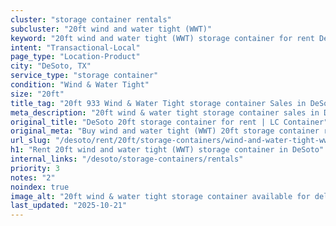 ```yaml
---
cluster: "storage container rentals"
subcluster: "20ft wind and water tight (WWT)"
keyword: "20ft wind and water tight (WWT) storage container for rent DeSoto, TX"
intent: "Transactional-Local"
page_type: "Location-Product"
city: "DeSoto, TX"
service_type: "storage container"
condition: "Wind & Water Tight"
size: "20ft"
title_tag: "20ft 933 Wind & Water Tight storage container Sales in DeSoto | LC Container"
meta_description: "20ft wind & water tight storage container sales in DeSoto. Fast delivery, competitive pricing. Serving storage containers area. Quote ID: S0W. Call (214) 524-4168 for your free quote today."
original_title: "DeSoto 20ft storage container for rent | LC Container"
original_meta: "Buy wind and water tight (WWT) 20ft storage container rent with local delivery in DeSoto, TX. LC Container — local Since 2003. Request a fast quote today."
url_slug: "/desoto/rent/20ft/storage-containers/wind-and-water-tight-wwt"
h1: "Rent 20ft wind and water tight (WWT) storage container in DeSoto"
internal_links: "/desoto/storage-containers/rentals"
priority: 3
notes: "2"
noindex: true
image_alt: "20ft wind & water tight storage container available for delivery in DeSoto"
last_updated: "2025-10-21"
---
```


<!-- TODO: Add unique city/inventory copy, images, and internal links here. -->
